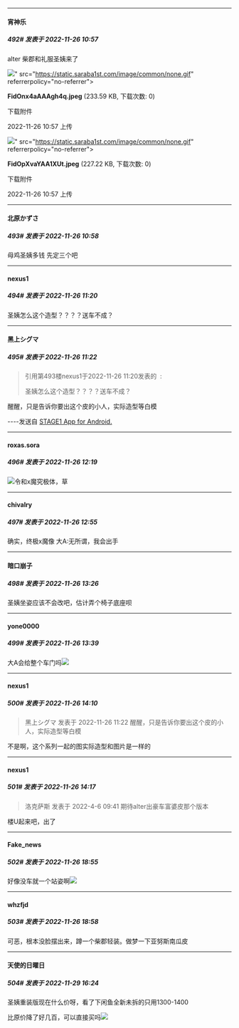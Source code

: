 

*****

####  宵神乐  
##### 492#       发表于 2022-11-26 10:57

alter 柴郡和礼服圣姨来了

<img src="https://img.saraba1st.com/forum/202211/26/105703mj55jw94hj44ixja.jpeg" referrerpolicy="no-referrer">" src="https://static.saraba1st.com/image/common/none.gif" referrerpolicy="no-referrer">

<strong>FidOnx4aAAAgh4q.jpeg</strong> (233.59 KB, 下载次数: 0)

下载附件

2022-11-26 10:57 上传

<img src="https://img.saraba1st.com/forum/202211/26/105703l5fffd7x4n3df48f.jpeg" referrerpolicy="no-referrer">" src="https://static.saraba1st.com/image/common/none.gif" referrerpolicy="no-referrer">

<strong>FidOpXvaYAA1XUt.jpeg</strong> (227.22 KB, 下载次数: 0)

下载附件

2022-11-26 10:57 上传

*****

####  北原かずさ  
##### 493#       发表于 2022-11-26 10:58

母鸡圣姨多钱 
先定三个吧



*****

####  nexus1  
##### 494#       发表于 2022-11-26 11:20

圣姨怎么这个造型？？？？送车不成？

*****

####  黑上シグマ  
##### 495#       发表于 2022-11-26 11:22

<blockquote>引用第493楼nexus1于2022-11-26 11:20发表的  :

圣姨怎么这个造型？？？？送车不成？</blockquote>
醒醒，只是告诉你要出这个皮的小人，实际造型等白模

----发送自 [STAGE1 App for Android.](http://stage1.5j4m.com/?1.37)



*****

####  roxas.sora  
##### 496#       发表于 2022-11-26 12:19

<img src="https://static.saraba1st.com/image/smiley/face2017/053.png" referrerpolicy="no-referrer">令和x魔究极体，草



*****

####  chivalry  
##### 497#       发表于 2022-11-26 12:55

确实，终极x魔像
大A:无所谓，我会出手



*****

####  暗口崩子  
##### 498#       发表于 2022-11-26 13:26

圣姨坐姿应该不会改吧，估计弄个椅子底座呗



*****

####  yone0000  
##### 499#       发表于 2022-11-26 13:39

大A会给整个车门吗<img src="https://static.saraba1st.com/image/smiley/face2017/068.png" referrerpolicy="no-referrer">



*****

####  nexus1  
##### 500#       发表于 2022-11-26 14:10

<blockquote>黑上シグマ 发表于 2022-11-26 11:22
醒醒，只是告诉你要出这个皮的小人，实际造型等白模

</blockquote>
不是啊，这个系列一起的图实际造型和图片是一样的



*****

####  nexus1  
##### 501#       发表于 2022-11-26 14:17

<blockquote>洛克萨斯 发表于 2022-4-6 09:41
期待alter出豪车富婆皮那个版本</blockquote>
楼U起来吧，出了



*****

####  Fake_news  
##### 502#       发表于 2022-11-26 18:55

好像没车就一个站姿啊<img src="https://static.saraba1st.com/image/smiley/face2017/034.png" referrerpolicy="no-referrer">

*****

####  whzfjd  
##### 503#       发表于 2022-11-26 18:58

可恶，根本没脸摆出来，蹲一个柴郡轻装。做梦一下亚努斯南瓜皮



*****

####  天使的日曜日  
##### 504#       发表于 2022-11-29 16:24

圣姨重装版现在什么价呀，看了下闲鱼全新未拆的只用1300-1400

比原价降了好几百，可以直接买吗<img src="https://static.saraba1st.com/image/smiley/face2017/068.png" referrerpolicy="no-referrer">

